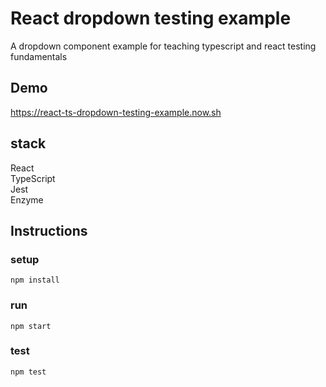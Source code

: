 # React dropdown testing example

A dropdown component example for teaching typescript and react testing
fundamentals

## Demo

https://react-ts-dropdown-testing-example.now.sh

## stack

React\
TypeScript\
Jest\
Enzyme

## Instructions

### setup

```
npm install
```

### run

```
npm start
```

### test

```
npm test
```
